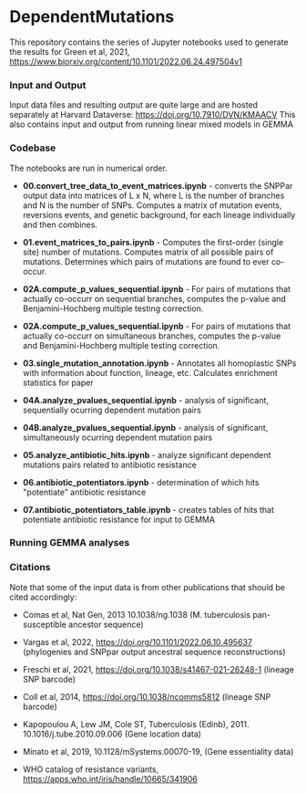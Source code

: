 # DependentMutations

This repository contains the series of Jupyter notebooks used to generate the results for Green et al, 2021, https://www.biorxiv.org/content/10.1101/2022.06.24.497504v1

### Input and Output 
Input data files and resulting output are quite large and are hosted separately at Harvard Dataverse: https://doi.org/10.7910/DVN/KMAACV
This also contains input and output from running linear mixed models in GEMMA

### Codebase
The notebooks are run in numerical order. 
  - **00.convert_tree_data_to_event_matrices.ipynb** - converts the SNPPar output data into matrices of L x N, where L is the number of branches and N is the number of SNPs. 
  Computes a matrix of mutation events, reversions events, and genetic background, for each lineage individually and then combines. 

  - **01.event_matrices_to_pairs.ipynb** - Computes the first-order (single site) number of mutations. Computes matrix of all possible pairs of mutations. 
    Determines which pairs of mutations are found to ever co-occur. 
  
  - **02A.compute_p_values_sequential.ipynb** - For pairs of mutations that actually co-occurr on sequential branches, computes the p-value and Benjamini-Hochberg multiple testing correction. 
  
  - **02A.compute_p_values_sequential.ipynb** - For pairs of mutations that actually co-occurr on simultaneous branches, computes the p-value and Benjamini-Hochberg multiple testing correction. 
  
  - **03.single_mutation_annotation.ipynb** - Annotates all homoplastic SNPs with information about function, lineage, etc. Calculates enrichment statistics for paper
  
  - **04A.analyze_pvalues_sequential.ipynb** - analysis of significant, sequentially ocurring dependent mutation pairs

  - **04B.analyze_pvalues_sequential.ipynb** - analysis of significant, simultaneously ocurring dependent mutation pairs

  - **05.analyze_antibiotic_hits.ipynb** - analyze significant dependent mutations pairs related to antibiotic resistance

  - **06.antibiotic_potentiators.ipynb** - determination of which hits "potentiate" antibiotic resistance

  - **07.antibiotic_potentiators_table.ipynb** - creates tables of hits that potentiate antibiotic resistance for input to GEMMA

### Running GEMMA analyses

### Citations

Note that some of the input data is from other publications that should be cited accordingly: 

  - Comas et al, Nat Gen, 2013 10.1038/ng.1038 (M. tuberculosis pan-susceptible ancestor sequence)

  - Vargas et al, 2022, https://doi.org/10.1101/2022.06.10.495637 (phylogenies and SNPpar output ancestral sequence reconstructions)

  - Freschi et al, 2021, https://doi.org/10.1038/s41467-021-26248-1 (lineage SNP barcode)

  - Coll et al, 2014, https://doi.org/10.1038/ncomms5812 (lineage SNP barcode)

  - Kapopoulou A, Lew JM, Cole ST, Tuberculosis (Edinb), 2011. 10.1016/j.tube.2010.09.006 (Gene location data)

  - Minato et al, 2019, 10.1128/mSystems.00070-19, (Gene essentiality data)

  - WHO catalog of resistance variants, https://apps.who.int/iris/handle/10665/341906

